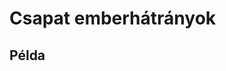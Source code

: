 # Csapat emberhátrányok

## Példa

<ClientOnly>
  <mjsz-vbr-team-scoring
    locale="hu"
    championship-id="3314"
    division="Alapszakasz" 
  />
</ClientOnly>
